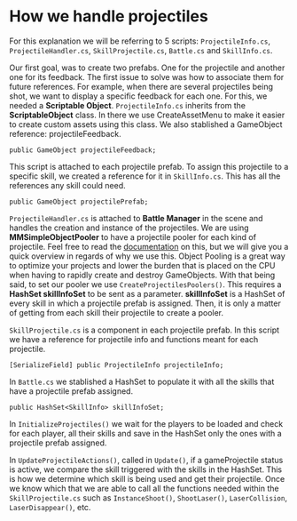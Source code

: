 # How we handle projectiles

For this explanation we will be referring to 5 scripts: `ProjectileInfo.cs`, `ProjectileHandler.cs`, `SkillProjectile.cs`, `Battle.cs` and `SkillInfo.cs`.

Our first goal, was to create two prefabs. One for the projectile and another one for its feedback. The first issue to solve was how to associate them for future references. For example, when there are several projectiles being shot, we want to display a specific feedback for each one. For this, we needed a **Scriptable Object**. `ProjectileInfo.cs` inherits from the **ScriptableObject** class. In there we use CreateAssetMenu to make it easier to create custom assets using this class. We also stablished a GameObject reference: projectileFeedback.

```
public GameObject projectileFeedback;
```

This script is attached to each projectile prefab. To assign this projectile to a specific skill, we created a reference for it in `SkillInfo.cs`. This has all the references any skill could need.

```
public GameObject projectilePrefab;
```

`ProjectileHandler.cs` is attached to **Battle Manager** in the scene and handles the creation and instance of the projectiles. We are using **MMSimpleObjectPooler** to have a projectile pooler for each kind of projectile. Feel free to read the [documentation](https://corgi-engine-docs.moremountains.com/API/class_more_mountains_1_1_tools_1_1_m_m_simple_object_pooler.html) on this, but we will give you a quick overview in regards of why we use this. Object Pooling is a great way to optimize your projects and lower the burden that is placed on the CPU when having to rapidly create and destroy GameObjects. With that being said, to set our pooler we use `CreateProjectilesPoolers()`. This requires a **HashSet<SkillInfo> skillInfoSet** to be sent as a parameter. **skillInfoSet** is a HashSet of every skill in which a projectile prefab is assigned. Then, it is only a matter of getting from each skill their projectile to create a pooler.

`SkillProjectile.cs` is a component in each projectile prefab. In this script we have a reference for projectile info and functions meant for each projectile.

```
[SerializeField] public ProjectileInfo projectileInfo;
```

In `Battle.cs` we stablished a HashSet to populate it with all the skills that have a projectile prefab assigned.

```
public HashSet<SkillInfo> skillInfoSet;
```

In `InitializeProjectiles()` we wait for the players to be loaded and check for each player, all their skills and save in the HashSet only the ones with a projectile prefab assigned.

In `UpdateProjectileActions()`, called in `Update()`, if a gameProjectile status is active, we compare the skill triggered with the skills in the HashSet. This is how we determine which skill is being used and get their projectile. Once we know which that we are able to call all the functions needed within the `SkillProjectile.cs` such as `InstanceShoot()`, `ShootLaser()`, `LaserCollision`, `LaserDisappear()`, etc.

